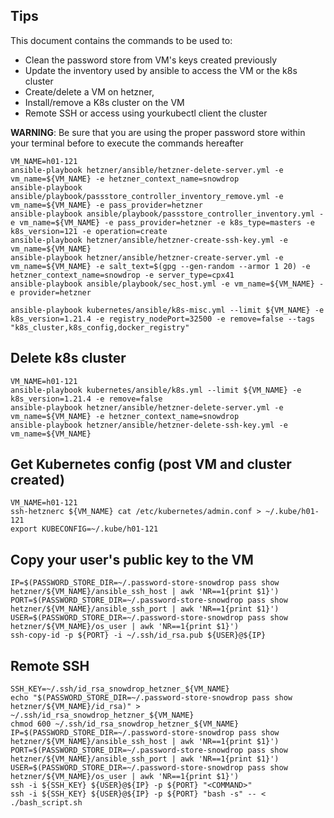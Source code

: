 ## Tips 

This document contains the commands to be used to:
- Clean the password store from VM's keys created previously
- Update the inventory used by ansible to access the VM or the k8s cluster 
- Create/delete a VM on hetzner,
- Install/remove a K8s cluster on the VM
- Remote SSH or access using yourkubectl client the cluster

**WARNING**: Be sure that you are using the proper password store within your terminal before to execute the commands hereafter

```
VM_NAME=h01-121
ansible-playbook hetzner/ansible/hetzner-delete-server.yml -e vm_name=${VM_NAME} -e hetzner_context_name=snowdrop
ansible-playbook ansible/playbook/passstore_controller_inventory_remove.yml -e vm_name=${VM_NAME} -e pass_provider=hetzner
ansible-playbook ansible/playbook/passstore_controller_inventory.yml -e vm_name=${VM_NAME} -e pass_provider=hetzner -e k8s_type=masters -e k8s_version=121 -e operation=create
ansible-playbook hetzner/ansible/hetzner-create-ssh-key.yml -e vm_name=${VM_NAME}
ansible-playbook hetzner/ansible/hetzner-create-server.yml -e vm_name=${VM_NAME} -e salt_text=$(gpg --gen-random --armor 1 20) -e hetzner_context_name=snowdrop -e server_type=cpx41
ansible-playbook ansible/playbook/sec_host.yml -e vm_name=${VM_NAME} -e provider=hetzner

ansible-playbook kubernetes/ansible/k8s-misc.yml --limit ${VM_NAME} -e k8s_version=1.21.4 -e registry_nodePort=32500 -e remove=false --tags "k8s_cluster,k8s_config,docker_registry"
```

## Delete k8s cluster
```
VM_NAME=h01-121
ansible-playbook kubernetes/ansible/k8s.yml --limit ${VM_NAME} -e k8s_version=1.21.4 -e remove=false 
ansible-playbook hetzner/ansible/hetzner-delete-server.yml -e vm_name=${VM_NAME} -e hetzner_context_name=snowdrop
ansible-playbook hetzner/ansible/hetzner-delete-ssh-key.yml -e vm_name=${VM_NAME}
```

## Get Kubernetes config (post VM and cluster created)
```
VM_NAME=h01-121
ssh-hetznerc ${VM_NAME} cat /etc/kubernetes/admin.conf > ~/.kube/h01-121
export KUBECONFIG=~/.kube/h01-121
```

## Copy your user's public key to the VM
```
IP=$(PASSWORD_STORE_DIR=~/.password-store-snowdrop pass show hetzner/${VM_NAME}/ansible_ssh_host | awk 'NR==1{print $1}')
PORT=$(PASSWORD_STORE_DIR=~/.password-store-snowdrop pass show hetzner/${VM_NAME}/ansible_ssh_port | awk 'NR==1{print $1}')
USER=$(PASSWORD_STORE_DIR=~/.password-store-snowdrop pass show hetzner/${VM_NAME}/os_user | awk 'NR==1{print $1}')
ssh-copy-id -p ${PORT} -i ~/.ssh/id_rsa.pub ${USER}@${IP}
```

## Remote SSH
```
SSH_KEY=~/.ssh/id_rsa_snowdrop_hetzner_${VM_NAME}
echo "$(PASSWORD_STORE_DIR=~/.password-store-snowdrop pass show hetzner/${VM_NAME}/id_rsa)" > ~/.ssh/id_rsa_snowdrop_hetzner_${VM_NAME}
chmod 600 ~/.ssh/id_rsa_snowdrop_hetzner_${VM_NAME}
IP=$(PASSWORD_STORE_DIR=~/.password-store-snowdrop pass show hetzner/${VM_NAME}/ansible_ssh_host | awk 'NR==1{print $1}')
PORT=$(PASSWORD_STORE_DIR=~/.password-store-snowdrop pass show hetzner/${VM_NAME}/ansible_ssh_port | awk 'NR==1{print $1}')
USER=$(PASSWORD_STORE_DIR=~/.password-store-snowdrop pass show hetzner/${VM_NAME}/os_user | awk 'NR==1{print $1}')
ssh -i ${SSH_KEY} ${USER}@${IP} -p ${PORT} "<COMMAND>"
ssh -i ${SSH_KEY} ${USER}@${IP} -p ${PORT} "bash -s" -- < ./bash_script.sh
```
